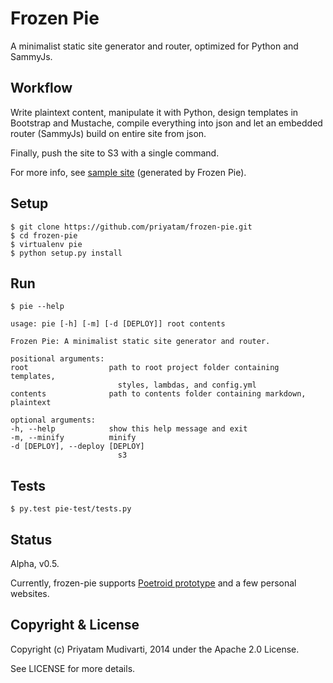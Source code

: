 # Frozen Pie

A minimalist static site generator and router, optimized for Python and SammyJs.

## Workflow

Write plaintext content, manipulate it with Python, design templates in Bootstrap and Mustache, compile everything into json and let an embedded router (SammyJs) build on entire site from json.

Finally, push the site to S3 with a single command.

For more info, see [sample site](http://priyatam.github.io/frozen-pie/) (generated by Frozen Pie).

## Setup

    $ git clone https://github.com/priyatam/frozen-pie.git
    $ cd frozen-pie
    $ virtualenv pie
    $ python setup.py install

## Run

    $ pie --help

    usage: pie [-h] [-m] [-d [DEPLOY]] root contents

    Frozen Pie: A minimalist static site generator and router.

    positional arguments:
    root                  path to root project folder containing templates,
                            styles, lambdas, and config.yml
    contents              path to contents folder containing markdown, plaintext

    optional arguments:
    -h, --help            show this help message and exit
    -m, --minify          minify
    -d [DEPLOY], --deploy [DEPLOY]
                            s3
## Tests

    $ py.test pie-test/tests.py

## Status

Alpha, v0.5.

Currently, frozen-pie supports [Poetroid prototype](https://github.com/poetroid/prototype) and a few personal websites.

## Copyright & License

Copyright (c) Priyatam Mudivarti, 2014 under the Apache 2.0 License.

See LICENSE for more details.
